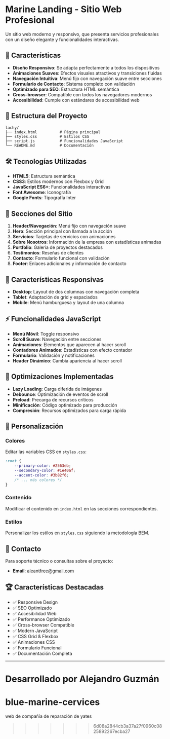 # Marine Landing - Sitio Web Profesional

Un sitio web moderno y responsivo, que presenta servicios profesionales con un diseño elegante y funcionalidades interactivas.

## 🚀 Características

- **Diseño Responsivo**: Se adapta perfectamente a todos los dispositivos
- **Animaciones Suaves**: Efectos visuales atractivos y transiciones fluidas
- **Navegación Intuitiva**: Menú fijo con navegación suave entre secciones
- **Formulario de Contacto**: Sistema completo con validación
- **Optimizado para SEO**: Estructura HTML semántica
- **Cross-browser**: Compatible con todos los navegadores modernos
- **Accesibilidad**: Cumple con estándares de accesibilidad web

## 📁 Estructura del Proyecto

```
lachy/
├── index.html          # Página principal
├── styles.css          # Estilos CSS
├── script.js           # Funcionalidades JavaScript
└── README.md           # Documentación
```

## 🛠️ Tecnologías Utilizadas

- **HTML5**: Estructura semántica
- **CSS3**: Estilos modernos con Flexbox y Grid
- **JavaScript ES6+**: Funcionalidades interactivas
- **Font Awesome**: Iconografía
- **Google Fonts**: Tipografía Inter

## 🎨 Secciones del Sitio

1. **Header/Navegación**: Menú fijo con navegación suave
2. **Hero**: Sección principal con llamada a la acción
3. **Servicios**: Tarjetas de servicios con animaciones
4. **Sobre Nosotros**: Información de la empresa con estadísticas animadas
5. **Portfolio**: Galería de proyectos destacados
6. **Testimonios**: Reseñas de clientes
7. **Contacto**: Formulario funcional con validación
8. **Footer**: Enlaces adicionales y información de contacto

## 📱 Características Responsivas

- **Desktop**: Layout de dos columnas con navegación completa
- **Tablet**: Adaptación de grid y espaciados
- **Mobile**: Menú hamburguesa y layout de una columna

## ⚡ Funcionalidades JavaScript

- **Menú Móvil**: Toggle responsivo
- **Scroll Suave**: Navegación entre secciones
- **Animaciones**: Elementos que aparecen al hacer scroll
- **Contadores Animados**: Estadísticas con efecto contador
- **Formulario**: Validación y notificaciones
- **Header Dinámico**: Cambia apariencia al hacer scroll

## 🎯 Optimizaciones Implementadas

- **Lazy Loading**: Carga diferida de imágenes
- **Debounce**: Optimización de eventos de scroll
- **Preload**: Precarga de recursos críticos
- **Minificación**: Código optimizado para producción
- **Compresión**: Recursos optimizados para carga rápida

## 🔧 Personalización

### Colores
Editar las variables CSS en `styles.css`:
```css
:root {
    --primary-color: #2563eb;
    --secondary-color: #1e40af;
    --accent-color: #3b82f6;
    /* ... más colores */
}
```

### Contenido
Modificar el contenido en `index.html` en las secciones correspondientes.

### Estilos
Personalizar los estilos en `styles.css` siguiendo la metodología BEM.

## 📧 Contacto

Para soporte técnico o consultas sobre el proyecto:
- **Email**: aleantfree@gmail.com

## 🏆 Características Destacadas

- ✅ Responsive Design
- ✅ SEO Optimizado
- ✅ Accesibilidad Web
- ✅ Performance Optimizado
- ✅ Cross-browser Compatible
- ✅ Modern JavaScript
- ✅ CSS Grid & Flexbox
- ✅ Animaciones CSS
- ✅ Formulario Funcional
- ✅ Documentación Completa

---

**Desarrollado por Alejandro Guzmán**
=======
# blue-marine-cervices
web de compañía de reparación de yates  
>>>>>>> 6d08a2844cb3a37a27f0960c0825892267ecba27

